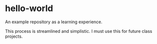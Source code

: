 # hello-world
An example repository as a learning experience.

This process is streamlined and simplistic. I must use this for future class projects.
